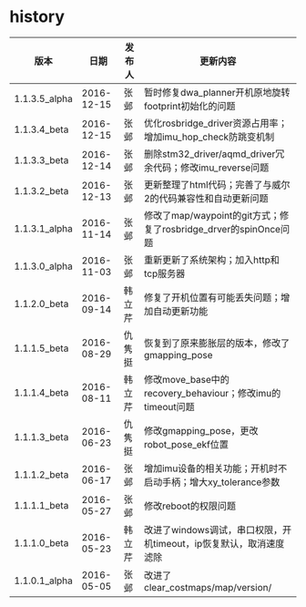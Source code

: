 # history

| 版本            | 日期            | 发布人          | 更新内容
| --------------- | --------------- | --------------- | --------------- 
| 1.1.3.5_alpha   | 2016-12-15      | 张邺            | 暂时修复dwa_planner开机原地旋转footprint初始化的问题
| 1.1.3.4_beta    | 2016-12-15      | 张邺            | 优化rosbridge_driver资源占用率；增加imu_hop_check防跳变机制
| 1.1.3.3_beta    | 2016-12-14      | 张邺            | 删除stm32_driver/aqmd_driver冗余代码；修改imu_reverse问题
| 1.1.3.2_beta    | 2016-12-13      | 张邺            | 更新整理了html代码；完善了与威尔2的代码兼容性和自动更新问题
| 1.1.3.1_alpha   | 2016-11-14      | 张邺            | 修改了map/waypoint的git方式；修复了rosbridge_drver的spinOnce问题
| 1.1.3.0_alpha   | 2016-11-03      | 张邺            | 重新更新了系统架构；加入http和tcp服务器
| 1.1.2.0_beta    | 2016-09-14      | 韩立芹          | 修复了开机位置有可能丢失问题；增加自动更新功能
| 1.1.1.5_beta    | 2016-08-29      | 仇隽挺          | 恢复到了原来膨胀层的版本，修改了gmapping_pose
| 1.1.1.4_beta    | 2016-08-11      | 韩立芹          | 修改move_base中的recovery_behaviour；修改imu的timeout问题
| 1.1.1.3_beta    | 2016-06-23      | 仇隽挺          | 修改gmapping_pose，更改robot_pose_ekf位置
| 1.1.1.2_beta    | 2016-06-17      | 张邺            | 增加imu设备的相关功能；开机时不启动手柄；增大xy_tolerance参数
| 1.1.1.1_beta    | 2016-05-27      | 张邺            | 修改reboot的权限问题
| 1.1.1.0_beta    | 2016-05-23      | 韩立芹          | 改进了windows调试，串口权限，开机timeout，ip恢复默认，取消速度滤除
| 1.1.0.1_alpha   | 2016-05-05      | 张邺            | 改进了clear_costmaps/map/version/
